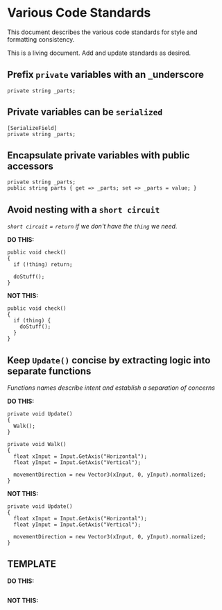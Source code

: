 # Various Code Standards
This document describes the various code standards for style and formatting consistency.  

This is a living document. Add and update standards as desired.

## Prefix `private` variables with an `_`underscore
```
private string _parts;
```
## Private variables can be `serialized`
```
[SerializeField]
private string _parts;
```

## Encapsulate private variables with public accessors
```
private string _parts;
public string parts { get => _parts; set => _parts = value; }
```

## Avoid nesting with a `short circuit`
*`short circuit` = `return` if we don't have the `thing` we need.*

**DO THIS:**   
```
public void check()
{
  if (!thing) return;

  doStuff();
}
```
**NOT THIS:**  
```
public void check()
{
  if (thing) {
    doStuff();
  }
}
```
## Keep `Update()` concise by extracting logic into separate functions
*Functions names describe intent and establish a separation of concerns*

**DO THIS:**   
```
private void Update() 
{
  Walk();
}

private void Walk()
{
  float xInput = Input.GetAxis("Horizontal");
  float yInput = Input.GetAxis("Vertical");

  movementDirection = new Vector3(xInput, 0, yInput).normalized;
}
```
**NOT THIS:**  
```
private void Update() 
{
  float xInput = Input.GetAxis("Horizontal");
  float yInput = Input.GetAxis("Vertical");

  movementDirection = new Vector3(xInput, 0, yInput).normalized;
}
```


## TEMPLATE
**DO THIS:**   
```
```
**NOT THIS:**  
```
```
